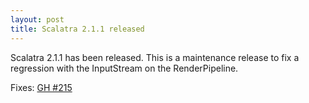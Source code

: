 ```yaml
---
layout: post
title: Scalatra 2.1.1 released
---
```


Scalatra 2.1.1 has been released. This is a maintenance release to fix a
regression with the InputStream on the RenderPipeline.

Fixes: [GH #215](https://github.com/scalatra/scalatra/issues/215)
